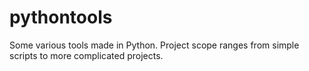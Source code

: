 # pythontools
Some various tools made in Python. Project scope ranges from simple scripts to more complicated projects.
